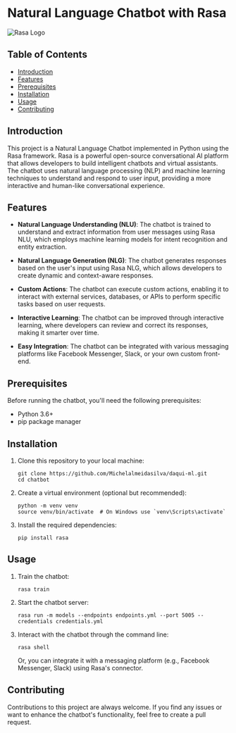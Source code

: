 # Natural Language Chatbot with Rasa

![Rasa Logo](https://rasa.com/assets/img/hero.png)

## Table of Contents

- [Introduction](#introduction)
- [Features](#features)
- [Prerequisites](#prerequisites)
- [Installation](#installation)
- [Usage](#usage)
- [Contributing](#contributing)

## Introduction

This project is a Natural Language Chatbot implemented in Python using the Rasa framework. Rasa is a powerful open-source conversational AI platform that allows developers to build intelligent chatbots and virtual assistants. The chatbot uses natural language processing (NLP) and machine learning techniques to understand and respond to user input, providing a more interactive and human-like conversational experience.

## Features

- **Natural Language Understanding (NLU)**: The chatbot is trained to understand and extract information from user messages using Rasa NLU, which employs machine learning models for intent recognition and entity extraction.

- **Natural Language Generation (NLG)**: The chatbot generates responses based on the user's input using Rasa NLG, which allows developers to create dynamic and context-aware responses.

- **Custom Actions**: The chatbot can execute custom actions, enabling it to interact with external services, databases, or APIs to perform specific tasks based on user requests.

- **Interactive Learning**: The chatbot can be improved through interactive learning, where developers can review and correct its responses, making it smarter over time.

- **Easy Integration**: The chatbot can be integrated with various messaging platforms like Facebook Messenger, Slack, or your own custom front-end.

## Prerequisites

Before running the chatbot, you'll need the following prerequisites:

- Python 3.6+
- pip package manager

## Installation

1. Clone this repository to your local machine:

   ```
   git clone https://github.com/Michelalmeidasilva/daqui-ml.git
   cd chatbot
   ```

2. Create a virtual environment (optional but recommended):

   ```
   python -m venv venv
   source venv/bin/activate  # On Windows use `venv\Scripts\activate`
   ```

3. Install the required dependencies:

   ```
   pip install rasa
   ```

## Usage

1. Train the chatbot:

   ```
   rasa train
   ```

2. Start the chatbot server:

   ```
   rasa run -m models --endpoints endpoints.yml --port 5005 --credentials credentials.yml
   ```

3. Interact with the chatbot through the command line:

   ```
   rasa shell
   ```

   Or, you can integrate it with a messaging platform (e.g., Facebook Messenger, Slack) using Rasa's connector.

## Contributing

Contributions to this project are always welcome. If you find any issues or want to enhance the chatbot's functionality, feel free to create a pull request.
